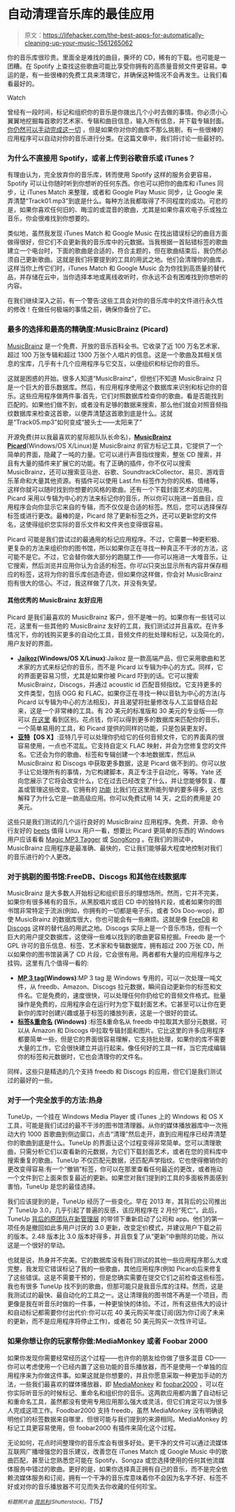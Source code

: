 # 自动清理音乐库的最佳应用

> 原文：<https://lifehacker.com/the-best-apps-for-automatically-cleaning-up-your-music-1561265062>

你的音乐库很珍贵。里面全是难找的曲目，撕坏的 CD，稀有的下载。也可能是一团糟。在 Spotify 上查找这些歌曲可能比享受你拥有的高质量音频文件更容易。幸运的是，有一些很棒的免费工具来清理它，并确保这种情况不会再发生。让我们看看最好的。

Watch

曾经有一段时间，标记和组织你的音乐是你拨出几个小时去做的事情。你必须小心翼翼地挖掘每首歌的艺术家、专辑和曲目信息，输入所有信息，并下载专辑封面。 [你仍然可以手动完成这一切](http://lifehacker.com/the-start-to-finish-guide-to-whipping-your-musics-metad-5511473) ，但是如果你对你的曲库不那么挑剔，有一些很棒的应用程序可以自动对你的音乐进行分类。在这篇文章中，我们将讨论一些最好的。

### 为什么不直接用 Spotify，或者上传到谷歌音乐或 iTunes？

有理由认为，完全放弃你的音乐库，转而使用 Spotify 这样的服务会更容易，Spotify 可以让你随时听到你想听的任何东西。你也可以把你的曲库和 iTunes 同步，让 iTunes Match 来整理，或者和 Google Play Music 同步，让 Google 来弄清楚“Track01.mp3”到底是什么。每种方法我都取得了不同程度的成功。可悲的是，如果你喜欢任何旧的、晦涩的或混音的歌曲，尤其是如果你喜欢电子乐或独立音乐，你会很难找到你想要的。

类似地，虽然我发现 iTunes Match 和 Google Music 在找出错误标记的曲目方面做得很好，但它们不会更新我的音乐库中的元数据。当我根据一首贴错标签的歌曲建立一个电台时，下面的歌曲是合适的，符合主题的，但在歌曲结束后，我仍然必须自己更新歌曲。这就是我们将要提到的工具的用武之地。他们会清理你的曲库，这样当你上传它们时，iTunes Match 和 Google Music 会为你找到高质量的替代品，并存储在云中，当你选择本地或离线收听时，你永远不会有困难找到你想听的内容。

在我们继续深入之前，有一个警告:这些工具会对你的音乐库中的文件进行永久性的修改！在做任何极端的事情之前，确保你备份了它。

### 最多的选择和最高的精确度:MusicBrainz (Picard)

[MusicBrainz](https://musicbrainz.org/) 是一个免费、开放的音乐百科全书。它收录了近 100 万名艺术家、超过 100 万张专辑和超过 1300 万张个人唱片的信息。这是一个歌曲及其相关信息的宝库，几乎有十几个应用程序与它交互，以便组织和标记你的音乐。

这就是困惑的开始。很多人知道“MusicBrainz”，但他们不知道 MusicBrainz 只是一个巨大的音乐数据库。然后，有应用程序使用这个数据库来识别和标记你的音乐。这些应用程序做两件事:首先，它们对照数据库检查你的歌曲，看是否能找到匹配的。如果他们做不到，或者没有足够的数据来搜索，那么他们就会对照音频指纹数据库来检查这首歌，以便弄清楚这首歌到底是什么。这就是“Track05.mp3”如何变成“披头士——太阳来了”

开源免费(并以我最喜欢的星际舰队队长命名)，[**MusicBrainz Picard**](https://musicbrainz.org/doc/MusicBrainz_Picard)(Windows/OS X/Linux)是 MusicBrainz 的官方标记工具，它提供了一个简单的界面，隐藏了一吨的力量。它可以进行声音指纹搜索，整张 CD 搜索，并且有大量的插件来扩展它的功能。有了正确的插件，你不仅可以搜索 MusicBrainz，还可以搜索亚马逊、谷歌、SoundtrackCollector、易贝、游戏音乐革命和大量其他资源。有插件可以使用 Last.fm 标签作为你的风格、情绪等，这样你就可以随时找到你想要的风格的歌曲。还有一个下载封面艺术的应用。Picard 采用以专辑为中心的方法来标记你的音乐，所以你可以拖进一首曲目，应用程序会向你显示它来自的专辑，而不仅仅是合适的标签。然后，您可以选择保存标签或进行更改。最棒的是，Picard 除了更新标签之外，还可以更新您的文件名，这使得组织您实际的音乐文件和文件夹也变得很容易。

Picard 可能是我们尝试过的最通用的标记应用程序。不过，它需要一种更积极、更复杂的方法来组织你的图书馆，所以如果你正在寻找一种真正不干涉的方法，这可能不是它。不过，它会替你做大部分的跑腿工作——你可以拖进一大堆音乐，让它搜索，然后浏览并应用你认为合适的标签。你*可以*只突出显示所有内容并保存相应的标签，这将为你的音乐库创造奇迹，但如果你这样做，你会对 MusicBrainz 抱有很大的信心。不过，我这样做了几次，并没有失望。

#### 其他优秀的 MusicBrainz 友好应用

Picard 是我们最喜欢的 MusicBrainz 客户，但不是唯一的。如果你有一些钱可以花，这里有一些其他的 MusicBrainz 友好的工具，我们测试过并且喜欢。在许多情况下，你的钱购买更多的自动化工具，音频文件的批处理和标记，以及简化的，用户友好的界面。

*   [**Jaikoz**](http://jthink.net/jaikoz/jsp/overview/startup.jsp)**(Windows/OS X/Linux)**:Jaikoz 是一款高端产品，但它采用歌曲和艺术家的方式来标记你的音乐，而不是 Picard 以专辑为中心的方式。同样，它的界面更容易习惯，尤其是如果你被 Picard 吓到的话。它可以搜索 MusicBrainz，Discogs，并通过 acoustic id 匹配音频指纹。它支持更多的文件类型，包括 OGG 和 FLAC。如果你正在寻找一种以音轨为中心的方法(与 Picard 以专辑为中心的方法相反)，并且渴望将批量修改与人工监督结合起来，这是一个非常棒的工具。有 20 美元的标准版和 30 美元的专业版——你可以 [在这里](http://jthink.net/jaikoz/jsp/buy/versioncompare.jsp) 看到区别。花点钱，你可以得到更多的数据库来匹配你的音乐，一个简单易用的工具，和 Picard 提供的同样的功能，只是包装更友好。
*   [**亚特**](http://2manyrobots.com/Yate/)**【OS X】**:亚特几乎可以处理你扔给它的任何音频文件，它的界面真的很容易使用，一点也不混乱。它支持自定义 FLAC 映射，并会为您修复您的文件名。它还会为你的歌曲、标签和专辑创建一个本地数据库，然后从 MusicBrainz 和 Discogs 中获取更多数据，这是 Picard 做不到的。你可以放手让它处理所有的事情，为它构建脚本，真正专注于自动化，等等。Yate 还向您展示了它将会改变什么，它在过去已经改变了什么，并让您能够恢复、覆盖或管理这些改变。它拥有的 [功能](http://2manyrobots.com/Updates/Yate/YateFeatureList.html) 比我们在这里所能列举的要多得多，这也解释了为什么它是一款高级应用。你可以免费试用 14 天，之后的费用是 20 美元。

这些只是我们测试的几个运行良好的 MusicBrainz 应用程序。免费、开源、命令行友好的 [beets](http://beets.radbox.org/) 值得 Linux 用户一看，想要比 Picard 更简单的东西的 Windows 用户应该看看 [Magic MP3 Tagger](http://www.magic-tagger.com/eng/index.php) 或 [SongKong](http://jthink.net/songkong/) 。在我们的测试中，MusicBrainz 应用程序是最准确、最快的，它让我们能够最大程度地控制对我们的音乐进行的个人更改。

### 对于挑剔的图书馆:FreeDB、Discogs 和其他在线数据库

MusicBrainz 是大多数人开始标记和组织音乐的理想场所。然而，它并不完美，如果你有很多稀有的音乐，从黑胶唱片或旧 CD 中的独特片段，或者如果你的图书馆非常特定于流派(例如，你拥有的一切都是电子乐，或者 50s Doo-wop)，即使 MusicBrainz 的数据库很大，你也可能会有一些麻烦。这就是像 [FreeDB](http://www.freedb.org/en/) 和 [Discogs](http://www.discogs.com/) 这样的替代品的用武之地。Discogs 实际上是一个音乐市场，但有一个巨大的用户提交数据库，这使得一些难以找到的歌曲更容易挖掘。Freedb 是一个 GPL 许可的音乐信息、标签、艺术家和专辑数据库，拥有超过 200 万张 CD，所以如果你的图书馆装满了 CD 片段，它会很有用。两者都有大量的应用程序与之挂钩。这里有几个值得一看的:

*   [**MP 3 tag**](http://www.mp3tag.de/en/)**(Windows)**:MP 3 tag 是 Windows 专用的，可以一次处理一吨文件，从 freedb、Amazon、Discogs 拉元数据，瞬间自动更新你的标签和文件名。它是免费的，速度很快，可以处理任何你扔给它的音频文件格式。批量操作是免费的，应用程序会在运行时为您下载封面艺术。它甚至可以让你在更新你的库时创建兴趣或基于标签的播放列表，这是一个很好的尝试。
*   [**标签&重命名**](http://www.softpointer.com/tr.htm) **(Windows)** :标签&重命名从 freedb 中拉取其大部分元数据，可以从 Amazon 和 Discogs 中拉取专辑封面和图片。它比这里的许多应用程序都要简单一些，但是它的界面很容易理解，它支持批处理，如果你的库不需要大量的工作，它会很快建立并运行起来。像任何好的工具一样，当它完成编辑你的标签和元数据时，它也会清理你的文件名。

同样，这些只是精选的几个支持 freedb 和 Discogs 的应用，但它们是我们测试过的最好的一些。

### 对于一个完全放手的方法:热身

TuneUp，一个挂在 Windows Media Player 或 iTunes 上的 Windows 和 OS X 工具，可能是我们试过的最不干涉的图书馆清理器。从你的媒体播放器库中一次拖动大约 1000 首歌曲到侧边窗口，点击“清理”然后走开，直到应用程序已经弄清楚你的歌曲到底是什么。TuneUp 的界面让这个过程变得非常简单。您可以清理歌曲，只需分析它们以查看新的元数据，为它们下载封面艺术，或者在您的资料库中搜索重复的歌曲。TuneUp 不仅匹配元数据，还匹配声学指纹。它也使得撤销你的更改变得容易:有一个“撤销”标签，你可以在那里查看任何最近的更改，或者拖动一个文件到它上面来恢复最近的更新。如果您对我们提到的工具的多面板界面感到害怕，TuneUp 是您的最佳选择。

我们应该提到的是，TuneUp 经历了一些变化。早在 2013 年，其背后的公司推出了 TuneUp 3.0，几乎引起了普遍的反感，该应用程序在 2 月份“死亡”。此后，TuneUp [背后的原团队在新管理层](http://www.tuneupmedia.com/company-info) 的带领下重新启动了公司和 app。他们的第一项任务是撤回如此多用户讨厌的 3.0 更新，改变定价模式，并建议用户下载之前的版本。2.48 版本比 3.0 版本好得多，并且恢复了从“更新”中删除的功能，所以这是一个很好的举动。

也就是说，热身并不完美。它的数据库没有我们测试的其他一些应用程序那么大或完整，我发现它错误标记了我的一些歌曲，其他应用程序(例如 Picard)后来修复了这些错误。这是不需要干预的，但是您确实需要在提交它们之前检查这些标签。我也有很多 TuneUp 找不到的歌曲，但那可能只是我音乐库的注释。然而，这是我测试过的最快、最自动化的工具之一。这让清理我的图书馆不再是一个项目，而更像是我在听音乐时做的一件事，一种更愉快的体验。不过，所有这些伟大的设计和自动标记都需要你付出代价:你可以花 40 美元购买年度订阅(因为你订阅了未来的更新，而不是应用程序将停止工作)，或者花 50 美元购买一次性许可证。

### 如果你想让你的玩家帮你做:MediaMonkey 或者 Foobar 2000

如果你发现你需要经常经历这个过程——也许你的朋友给你做了很多混音 CD——你可以考虑使用一个已经内置了这些功能的音乐播放器，而不是使用一个单独的应用程序来为你做这件事。如果这就是你想要的，并且你愿意采取一种更加手动的方法，一些我们最喜欢的媒体播放器，即 [MediaMonkey](http://www.mediamonkey.com/information/free/) 和 [foobar2000](http://www.foobar2000.org/) ，可以在你实际听音乐的时候标记、重命名和组织你的音乐。这两款应用都内置了自动标记和重命名工具，虽然都没有使用专用应用那么强大或灵活，但它们肯定可以为很多人完成这项工作。Foodbar2000 支持 freedb，虽然 MediaMonkey 没有明确说明他们的标签数据来自哪里，但很可能与我们提到的来源相同。MediaMonkey 的标记工具更容易使用，但 foobar2000 有插件来简化这个过程。

无论如何，花点时间整理你的音乐库会有很多好处。更干净的文件可以通过流媒体互联网广播增强您的音乐建议，改善您在 iTunes Match 或 Google Music 中的歌曲匹配，甚至让您熟悉您可能在 Spotify、Songza 或您选择使用的任何其他流媒体服务中错过的歌曲。更好的是，如果你选择真正拥有自己的音乐，而不是完全依赖流媒体服务和订阅，拥有一个干净的音乐库意味着你不会因为名字不好、标签不好或对你的音乐播放器不可见而失去你收藏的任何珍宝。

*<small>标题照片由</small>* [*<small>简凯利</small>*](http://www.shutterstock.com/pic-163025873/stock-vector-broom-and-dustpan.html?src=H_7GoHTGgtaSZlKraIg7NA-1-33)*<small>(Shutterstock)。</small>T15】*